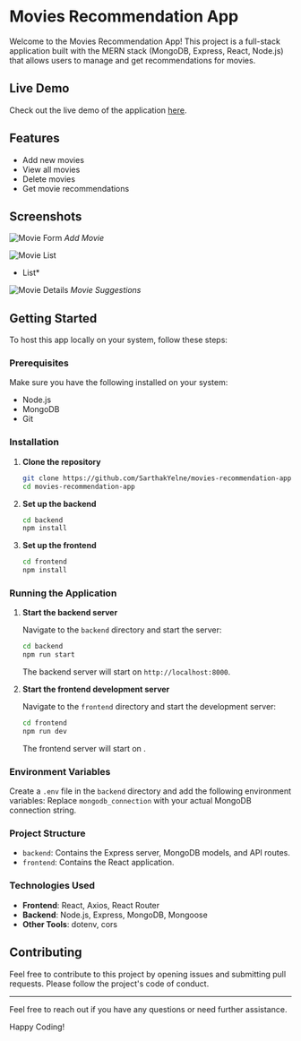 # Movies Recommendation App

Welcome to the Movies Recommendation App! This project is a full-stack application built with the MERN stack (MongoDB, Express, React, Node.js) that allows users to manage and get recommendations for movies.

## Live Demo

Check out the live demo of the application [here](https://movies-react-app.onrender.com).

## Features

- Add new movies
- View all movies
- Delete movies
- Get movie recommendations

## Screenshots

![Movie Form](./screenshots/home_page.png)
*Add Movie*

![Movie List](./screenshots/add_movie.png)
* List*

![Movie Details](./screenshots/movie_details.png)
*Movie Suggestions*

## Getting Started

To host this app locally on your system, follow these steps:

### Prerequisites

Make sure you have the following installed on your system:

- Node.js
- MongoDB
- Git

### Installation

1. **Clone the repository**

    ```bash
    git clone https://github.com/SarthakYelne/movies-recommendation-app.git
    cd movies-recommendation-app
    ```

2. **Set up the backend**

    ```bash
    cd backend
    npm install
    ```

3. **Set up the frontend**

    ```bash
    cd frontend
    npm install
    ```

### Running the Application

1. **Start the backend server**

    Navigate to the `backend` directory and start the server:

    ```bash
    cd backend
    npm run start
    ```

    The backend server will start on `http://localhost:8000`.

2. **Start the frontend development server**

    Navigate to the `frontend` directory and start the development server:

    ```bash
    cd frontend
    npm run dev
    ```

    The frontend server will start on .

### Environment Variables

Create a `.env` file in the `backend` directory and add the following environment variables:
Replace `mongodb_connection` with your actual MongoDB connection string.

### Project Structure

- `backend`: Contains the Express server, MongoDB models, and API routes.
- `frontend`: Contains the React application.

### Technologies Used

- **Frontend**: React, Axios, React Router
- **Backend**: Node.js, Express, MongoDB, Mongoose
- **Other Tools**: dotenv, cors

## Contributing

Feel free to contribute to this project by opening issues and submitting pull requests. Please follow the project's code of conduct.

---

Feel free to reach out if you have any questions or need further assistance.

Happy Coding! 